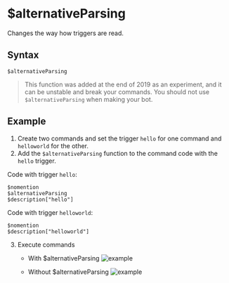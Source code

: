 # $alternativeParsing
Changes the way how triggers are read.

## Syntax
```
$alternativeParsing
```
> This function was added at the end of 2019 as an experiment, and it can be unstable and break your commands. You should not use `$alternativeParsing` when making your bot.

## Example
1. Create two commands and set the trigger `hello` for one command and `helloworld` for the other.
2.  Add the `$alternativeParsing` function to the command code with the `hello` trigger.

Code with trigger `hello`:
```
$nomention
$alternativeParsing
$description["hello"]
```
Code with trigger `helloworld`:
```
$nomention
$description["helloworld"]
```
3. Execute commands
   - With $alternativeParsing
     ![example](https://user-images.githubusercontent.com/113303649/209946250-ddf50d47-b8a7-48c2-8404-a2a58981c36d.png)

   - Without $alternativeParsing
     ![example](https://user-images.githubusercontent.com/113303649/209946555-3b270854-0176-4492-bd1a-2ba81bf389c1.png)
